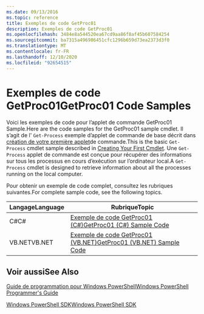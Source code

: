 ```yaml
---
ms.date: 09/13/2016
ms.topic: reference
title: Exemples de code GetProc01
description: Exemples de code GetProc01
ms.openlocfilehash: 3484e8a544520ea67cd9aa86f8af45b607584254
ms.sourcegitcommit: ba7315a496986451cfc1296b659d73ea2373d3f0
ms.translationtype: MT
ms.contentlocale: fr-FR
ms.lasthandoff: 12/10/2020
ms.locfileid: "92654515"
---
```

# <a name="getproc01-code-samples"></a><span data-ttu-id="c3db3-103">Exemples de code GetProc01</span><span class="sxs-lookup"><span data-stu-id="c3db3-103">GetProc01 Code Samples</span></span>

<span data-ttu-id="c3db3-104">Voici les exemples de code pour l’applet de commande GetProc01 Sample.</span><span class="sxs-lookup"><span data-stu-id="c3db3-104">Here are the code samples for the GetProc01 sample cmdlet.</span></span> <span data-ttu-id="c3db3-105">Il s’agit de l' `Get-Process` exemple d’applet de commande de base décrit dans [création de votre première applet](../cmdlet/creating-a-cmdlet-without-parameters.md)de commande.</span><span class="sxs-lookup"><span data-stu-id="c3db3-105">This is the basic `Get-Process` cmdlet sample described in [Creating Your First Cmdlet](../cmdlet/creating-a-cmdlet-without-parameters.md).</span></span> <span data-ttu-id="c3db3-106">Une `Get-Process` applet de commande est conçue pour récupérer des informations sur tous les processus en cours d’exécution sur l’ordinateur local.</span><span class="sxs-lookup"><span data-stu-id="c3db3-106">A `Get-Process` cmdlet is designed to retrieve information about all the processes running on the local computer.</span></span>

<span data-ttu-id="c3db3-107">Pour obtenir un exemple de code complet, consultez les rubriques suivantes.</span><span class="sxs-lookup"><span data-stu-id="c3db3-107">For complete sample code, see the following topics.</span></span>

|<span data-ttu-id="c3db3-108">Langage</span><span class="sxs-lookup"><span data-stu-id="c3db3-108">Language</span></span>|<span data-ttu-id="c3db3-109">Rubrique</span><span class="sxs-lookup"><span data-stu-id="c3db3-109">Topic</span></span>|
|--------------|-----------|
|<span data-ttu-id="c3db3-110">C#</span><span class="sxs-lookup"><span data-stu-id="c3db3-110">C#</span></span>|[<span data-ttu-id="c3db3-111">Exemple de code GetProc01 (C#)</span><span class="sxs-lookup"><span data-stu-id="c3db3-111">GetProc01 (C#) Sample Code</span></span>](./getproc01-csharp-sample-code.md)|
|<span data-ttu-id="c3db3-112">VB.NET</span><span class="sxs-lookup"><span data-stu-id="c3db3-112">VB.NET</span></span>|[<span data-ttu-id="c3db3-113">Exemple de code GetProc01 (VB.NET)</span><span class="sxs-lookup"><span data-stu-id="c3db3-113">GetProc01 (VB.NET) Sample Code</span></span>](./getproc01-vb-net-sample-code.md)|

## <a name="see-also"></a><span data-ttu-id="c3db3-114">Voir aussi</span><span class="sxs-lookup"><span data-stu-id="c3db3-114">See Also</span></span>

[<span data-ttu-id="c3db3-115">Guide de programmation pour Windows PowerShell</span><span class="sxs-lookup"><span data-stu-id="c3db3-115">Windows PowerShell Programmer's Guide</span></span>](./windows-powershell-programmer-s-guide.md)

[<span data-ttu-id="c3db3-116">Windows PowerShell SDK</span><span class="sxs-lookup"><span data-stu-id="c3db3-116">Windows PowerShell SDK</span></span>](../windows-powershell-reference.md)
